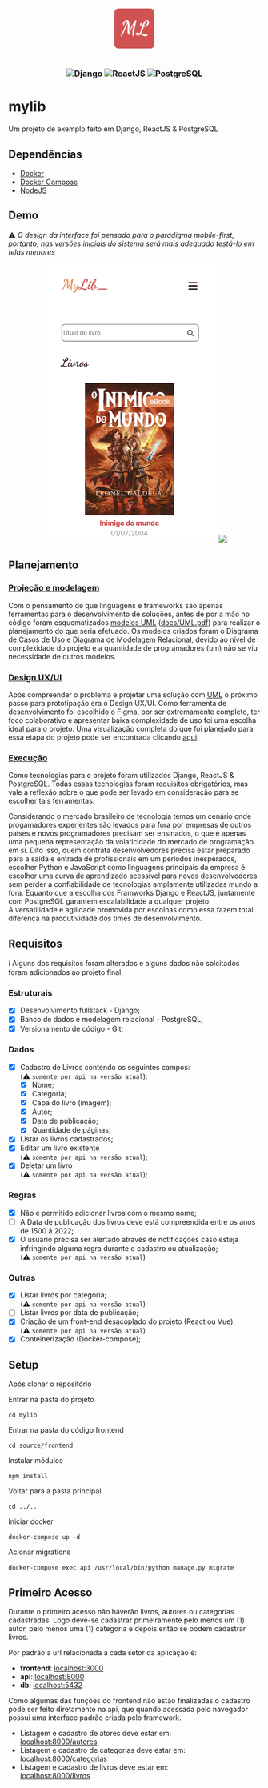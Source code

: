 <h3 align="center">
  <img src="source/frontend/public/logo192.png" width="80px" alt="ML"/><br /><br />
  <p>
    <img src="https://img.shields.io/badge/Django-092E20?style=for-the-badge&logo=django&logoColor=white" alt="Django"/>
    <img src="https://img.shields.io/badge/React-20232A?style=for-the-badge&logo=react&logoColor=61DAFB" alt="ReactJS"/>
    <img src="https://img.shields.io/badge/PostgreSQL-316192?style=for-the-badge&logo=postgresql&logoColor=white" alt="PostgreSQL" />
  </p>
</h3>


# mylib
Um projeto de exemplo feito em Django, ReactJS & PostgreSQL

## Dependências
  - [Docker](https://www.docker.com/)
  - [Docker Compose](https://docs.docker.com/engine/reference/commandline/compose/)
  - [NodeJS](https://nodejs.org)

## Demo
:warning: _O design da interface foi pensado para o paradigma mobile-first, portanto, nas versões iniciais do sistema será mais adequado testá-lo em telas menores_

<p align="center">
  <img src="demo/Home.png" width="350px" />
  <img src="demo/Home.gif" width="350px" />
</p>

## Planejamento
### [Projeção e modelagem](docs/UML.pdf)
  Com o pensamento de que linguagens e frameworks são apenas ferramentas para o desenvolvimento de soluções, antes de por a mão no código foram esquematizados [modelos UML](https://pt.wikipedia.org/wiki/UML) ([docs/UML.pdf](docs/UML.pdf)) para realizar o planejamento do que seria efetuado. Os modelos criados foram o Diagrama de Casos de Uso e Diagrama de Modelagem Relacional, devido ao nível de complexidade do projeto e a quantidade de programadores (um) não se viu necessidade de outros modelos. 

### [Design UX/UI](https://www.figma.com/file/U1wCAIwNOQrClsagswuXdY/MyLib_?node-id=0%3A1)
Após compreender o problema e projetar uma solução com [UML](https://pt.wikipedia.org/wiki/UML) o próximo passo para prototipação era o Design UX/UI. Como ferramenta de desenvolvimento foi escolhido o Figma, por ser extremamente completo, ter foco colaborativo e apresentar baixa complexidade de uso foi uma escolha ideal para o projeto. Uma visualização completa do que foi planejado para essa etapa do projeto pode ser encontrada clicando [aqui](https://www.figma.com/file/U1wCAIwNOQrClsagswuXdY/MyLib_?node-id=0%3A1).


### [Execução](source)
Como tecnologias para o projeto foram utilizados Django, ReactJS & PostgreSQL. Todas essas tecnologias foram requisitos obrigatórios, mas vale a reflexão sobre o que pode ser levado em consideração para se escolher tais ferramentas.  

Considerando o mercado brasileiro de tecnologia temos um cenário onde progamadores experientes são levados para fora por empresas de outros países e novos programadores precisam ser ensinados, o que é apenas uma pequena representação da volaticidade do mercado de programação em si. Dito isso, quem contrata desenvolvedores precisa estar preparado para a saída e entrada de profissionais em um períodos inesperados, escolher Python e JavaScript como linguagens principais da empresa é escolher uma curva de aprendizado acessível para novos desenvolvedores sem perder a confiabilidade de tecnologias amplamente utilizadas mundo a fora.
Equanto que a escolha dos Framworks Django e ReactJS, juntamente com PostgreSQL garantem escalabilidade a qualquer projeto.  
A versatilidade e agilidade promovida por escolhas como essa fazem total diferença na produtividade dos times de desenvolvimento.

## Requisitos
:information_source: Alguns dos requisitos foram alterados e alguns dados não solcitados foram adicionados ao projeto final.

### Estruturais
  - [X] Desenvolvimento fullstack - Django;
  - [X] Banco de dados e modelagem relacional - PostgreSQL;
  - [X] Versionamento de código - Git;

### Dados
  - [X] Cadastro de Livros contendo os seguintes campos:  
    (:warning: `somente por api na versão atual`):
    - [X] Nome;
    - [X] Categoria;
    - [X] Capa do livro (imagem);
    - [X] Autor;
    - [X] Data de publicação;
    - [X] Quantidade de páginas;
  - [X] Listar os livros cadastrados;
  - [X] Editar um livro existente  
    (:warning: `somente por api na versão atual`);
  - [X] Deletar um livro  
    (:warning: `somente por api na versão atual`);

### Regras
  - [X] Não é permitido adicionar livros com o mesmo nome;
  - [ ] A Data de publicação dos livros deve está compreendida entre os anos de 1500 á 2022;
  - [X] O usuário precisa ser alertado através de notificações caso esteja infringindo alguma regra
durante o cadastro ou atualização;  
(:warning: `somente por api na versão atual`)

### Outras
  - [X] Listar livros por categoria;  
    (:warning: `somente por api na versão atual`)
  - [ ] Listar livros por data de publicação;  
  - [X] Criação de um front-end desacoplado do projeto (React ou Vue);  
    (:warning: `somente por api na versão atual`)
  - [X] Conteinerização (Docker-compose);

## Setup
Após clonar o repositório  

Entrar na pasta do projeto
```shell
cd mylib
```

Entrar na pasta do código frontend
```shell
cd source/frontend
```

Instalar módulos
```shell
npm install
```

Voltar para a pasta principal
```shell
cd ../..
```

Iniciar docker

```shell
docker-compose up -d
```

Acionar migrations

```shell
docker-compose exec api /usr/local/bin/python manage.py migrate 
```

## Primeiro Acesso

Durante o primeiro acesso não haverão livros, autores ou categorias cadastradas. Logo deve-se cadastrar primeiramente pelo menos um (1) autor, pelo menos uma (1) categoria e depois então se podem cadastrar livros.

Por padrão a url relacionada a cada setor da aplicação é:
  - **frontend**: [localhost:3000](localhost:3000)
  - **api**: [localhost:8000](http://localhost:8000)
  - **db**: [localhost:5432](http://localhost:5432)

Como algumas das funções do frontend não estão finalizadas o cadastro pode ser feito diretamente na api, que quando acessada pelo navegador possui uma interface padrão criada pelo framework.
  - Listagem e cadastro de atores deve estar em:  
    [localhost:8000/autores](http://localhost:8000/autores)
  - Listagem e cadastro de categorias deve estar em:  
    [localhost:8000/categorias](http://localhost:8000/categorias)
  - Listagem e cadastro de livros deve estar em:  
    [localhost:8000/livros](http://localhost:8000/livros)

